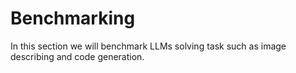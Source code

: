 # Benchmarking

In this section we will benchmark LLMs solving task such as image describing and code generation.